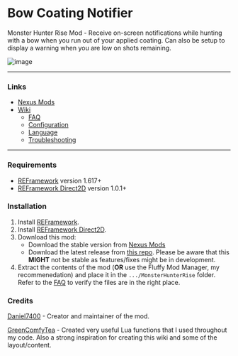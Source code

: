 # Bow Coating Notifier
Monster Hunter Rise Mod - Receive on-screen notifications while hunting with a bow when you run out of your applied coating. Can also be setup to display a warning when you are low on shots remaining.

![image](https://github.com/Daniel7400/MHR-Bow-Coating-Notifier/assets/8680338/713eb3f8-a0c6-4ff0-b15e-dab229e151c2)

***

### Links
- [Nexus Mods](TBD)
- [Wiki](https://github.com/Daniel7400/MHR-Bow-Coating-Notifier/wiki)
  - [FAQ](https://github.com/Daniel7400/MHR-Bow-Coating-Notifier/wiki/FAQ)
  - [Configuration](https://github.com/Daniel7400/MHR-Bow-Coating-Notifier/wiki/Configuration)
  - [Language](https://github.com/Daniel7400/MHR-Bow-Coating-Notifier/wiki/Language)
  - [Troubleshooting](https://github.com/Daniel7400/MHR-Bow-Coating-Notifier/wiki/Troubleshooting)

***

### Requirements
- [REFramework](https://www.nexusmods.com/monsterhunterrise/mods/26) version 1.617+
- [REFramework Direct2D](https://www.nexusmods.com/monsterhunterrise/mods/134) version 1.0.1+

### Installation
1. Install [REFramework](https://www.nexusmods.com/monsterhunterrise/mods/26).
2. Install [REFramework Direct2D](https://www.nexusmods.com/monsterhunterrise/mods/134).
3. Download this mod:
    - Download the stable version from [Nexus Mods](TBD)
    - Download the latest release from [this repo](TBD). Please be aware that this **MIGHT** not be stable as features/fixes might be in development.
4. Extract the contents of the mod (**OR** use the Fluffy Mod Manager, my recommenedation) and place it in the `.../MonsterHunterRise` folder. Refer to the [FAQ](https://github.com/Daniel7400/MHR-Bow-Coating-Notifier/wiki/FAQ#3-what-files-are-included-with-the-mod--where-are-the-files-for-this-mod) to verify the files are in the right place.

### Credits
[Daniel7400](https://github.com/Daniel7400) - Creator and maintainer of the mod.

[GreenComfyTea](https://github.com/GreenComfyTea) - Created very useful Lua functions that I used throughout my code. Also a strong inspiration for creating this wiki and some of the layout/content.
